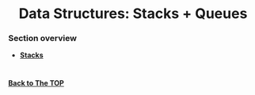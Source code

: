 <h1 align="center">Data Structures: Stacks + Queues</h1>

### Section overview
* **[Stacks](#stacks)**

#
**[Back to The TOP](#section-overview)**